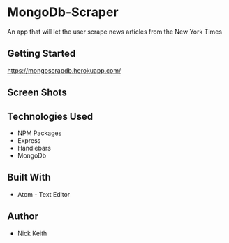 # MongoDb-Scraper
An app that will let the user scrape news articles from the New York Times

## Getting Started
https://mongoscrapdb.herokuapp.com/

## Screen Shots

## Technologies Used
- NPM Packages
- Express
- Handlebars
- MongoDb

## Built With
- Atom - Text Editor

## Author
- Nick Keith
